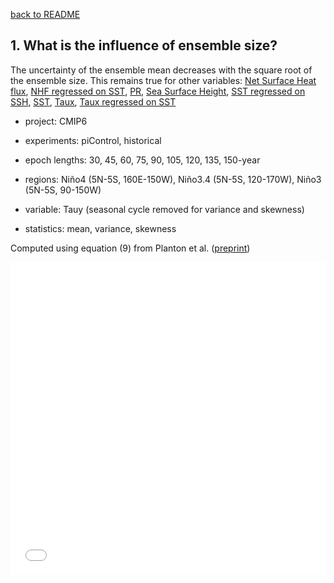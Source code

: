 [back to README](../README.md)

## 1. What is the influence of ensemble size?
The uncertainty of the ensemble mean decreases with the square root of the ensemble size.
This remains true for other variables: [Net Surface Heat flux](f3_hf.md), [NHF regressed on SST](f3_hf_fbk.md), [PR](f3_pr.md), [Sea Surface Height](f3_sl.md), [SST regressed on SSH](f3_sl_fbk.md), [SST](f3_ts.md), [Taux](f3_tx.md), [Taux regressed on SST](f3_tx_fbk.md)  


- project: CMIP6

- experiments: piControl, historical

- epoch lengths: 30, 45, 60, 75, 90, 105, 120, 135, 150-year

- regions: Niño4 (5N-5S, 160E-150W), Niño3.4 (5N-5S, 120-170W), Niño3 (5N-5S, 90-150W)

- variable: Tauy (seasonal cycle removed for variance and skewness)

- statistics: mean, variance, skewness

Computed using equation (9) from Planton et al. ([preprint](https://doi.org/10.22541/essoar.170196744.48068128/v1))


<iframe src="f03_uncertainty_vs_ensemble_size_ty.pdf" width="100%" height="500" frameborder="0" />

